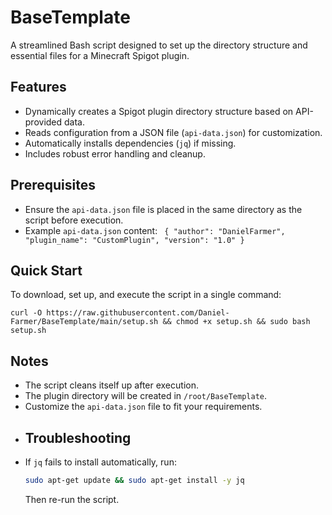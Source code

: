 # BaseTemplate
A streamlined Bash script designed to set up the directory structure and essential files for a Minecraft Spigot plugin.
## Features
- Dynamically creates a Spigot plugin directory structure based on API-provided data.
- Reads configuration from a JSON file (`api-data.json`) for customization.
- Automatically installs dependencies (`jq`) if missing.
- Includes robust error handling and cleanup.
## Prerequisites
- Ensure the `api-data.json` file is placed in the same directory as the script before execution.
- Example `api-data.json` content: ```
  {
    "author": "DanielFarmer",
    "plugin_name": "CustomPlugin",
    "version": "1.0"
  }```
## Quick Start
To download, set up, and execute the script in a single command:
```
curl -O https://raw.githubusercontent.com/Daniel-Farmer/BaseTemplate/main/setup.sh && chmod +x setup.sh && sudo bash setup.sh
```
## Notes
- The script cleans itself up after execution.
- The plugin directory will be created in `/root/BaseTemplate`.
- Customize the `api-data.json` file to fit your requirements.
- ## Troubleshooting
- If `jq` fails to install automatically, run:
  ```bash
  sudo apt-get update && sudo apt-get install -y jq
  ```
  Then re-run the script.
